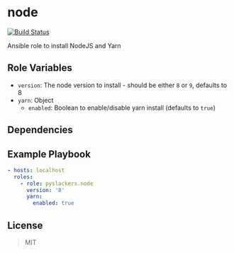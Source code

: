 # node

[![Build Status](https://travis-ci.org/pyslackers/ansible-role-node.svg?branch=master)](https://travis-ci.org/pyslackers/ansible-role-node)

Ansible role to install NodeJS and Yarn

## Role Variables

* `version`: The node version to install - should be either `8` or `9`, defaults to 8
* `yarn`: Object
    * `enabled`: Boolean to enable/disable yarn install (defaults to `true`)

## Dependencies

## Example Playbook

```yaml
- hosts: localhost
  roles:
    - role: pyslackers.node
      version: '8'
      yarn:
        enabled: true
```

## License

> MIT
